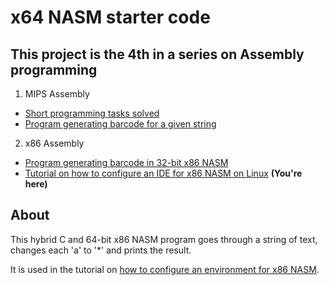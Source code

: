 # x64 NASM starter code

## This project is the 4th in a series on Assembly programming
1. MIPS Assembly
* [Short programming tasks solved](https://github.com/whiteeagle44/MIPS-Assembly)
* [Program generating barcode for a given string](https://github.com/whiteeagle44/barcode-generator)
2. x86 Assembly 
* [Program generating barcode in 32-bit x86 NASM](https://github.com/whiteeagle44/barcode-generator-x86) 
* [Tutorial on how to configure an IDE for x86 NASM on Linux](https://www.eagle44.io/blog/how-to-configure-an-ide-for-x86-nasm-on-linux/) **(You're here)**

## About

This hybrid C and 64-bit x86 NASM program goes through a string of text, changes each 'a' to '*' and prints the result. 

It is used in the tutorial on [how to configure an environment for x86 NASM](https://www.eagle44.io/blog/how-to-configure-an-ide-for-x86-nasm-on-linux/).
